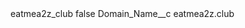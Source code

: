 <?xml version="1.0" encoding="UTF-8"?>
<CustomMetadata xmlns="http://soap.sforce.com/2006/04/metadata" xmlns:xsi="http://www.w3.org/2001/XMLSchema-instance" xmlns:xsd="http://www.w3.org/2001/XMLSchema">
    <label>eatmea2z_club</label>
    <protected>false</protected>
    <values>
        <field>Domain_Name__c</field>
        <value xsi:type="xsd:string">eatmea2z.club</value>
    </values>
</CustomMetadata>
